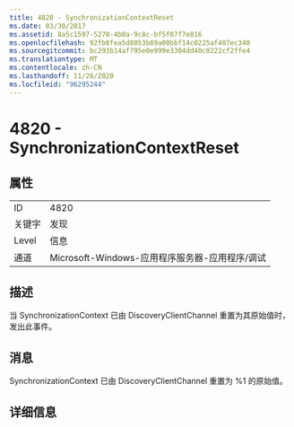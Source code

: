 ```yaml
---
title: 4820 - SynchronizationContextReset
ms.date: 03/30/2017
ms.assetid: 8a5c1597-5270-4b0a-9c8c-bf5f07f7e816
ms.openlocfilehash: 92fb8fea5d8053b89a00bbf14c0225af407ec340
ms.sourcegitcommit: bc293b14af795e0e999e3304dd40c0222cf2ffe4
ms.translationtype: MT
ms.contentlocale: zh-CN
ms.lasthandoff: 11/26/2020
ms.locfileid: "96295244"
---
```

# <a name="4820---synchronizationcontextreset"></a>4820 - SynchronizationContextReset

## <a name="properties"></a>属性  
  
|||  
|-|-|  
|ID|4820|  
|关键字|发现|  
|Level|信息|  
|通道|Microsoft-Windows-应用程序服务器-应用程序/调试|  
  
## <a name="description"></a>描述  

 当 SynchronizationContext 已由 DiscoveryClientChannel 重置为其原始值时，发出此事件。  
  
## <a name="message"></a>消息  

 SynchronizationContext 已由 DiscoveryClientChannel 重置为 %1 的原始值。  
  
## <a name="details"></a>详细信息
